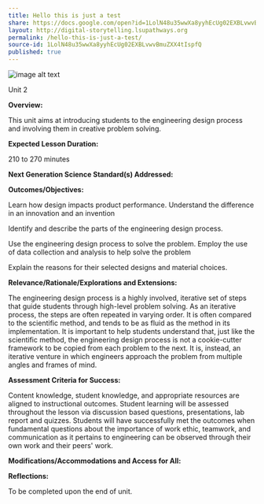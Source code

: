 ```yaml
---
title: Hello this is just a test
share: https://docs.google.com/open?id=1LolN48u35wwXa8yyhEcUg02EXBLvwvBmuZXX4tIspfQ
layout: http://digital-storytelling.lsupathways.org
permalink: /hello-this-is-just-a-test/
source-id: 1LolN48u35wwXa8yyhEcUg02EXBLvwvBmuZXX4tIspfQ
published: true
---
```

![image alt text](http://digital-storytelling.lsupathways.org/images/xEO98HQn5y0xczXg64UTw_img_0.jpg)

Unit 2

**Overview:**

This unit aims at introducing students to the engineering design process and involving them in creative problem solving.

**Expected Lesson Duration:**

210 to 270 minutes

**Next Generation Science Standard(s) Addressed:**

**Outcomes/Objectives:**

Learn how design impacts product performance.Understand the difference in an innovation and an invention

Identify and describe the parts of the engineering design process.

Use the engineering design process to solve the problem.Employ the use of data collection and analysis to help solve the problem

Explain the reasons for their selected designs and material choices.

**Relevance/Rationale/Explorations and Extensions:**

The engineering design process is a highly involved, iterative set of steps that guide students through high-level problem solving. As an iterative process, the steps are often repeated in varying order. It is often compared to the scientific method, and tends to be as fluid as the method in its implementation. It is important to help students understand that, just like the scientific method, the engineering design process is not a cookie-cutter framework to be copied from each problem to the next. It is, instead, an iterative venture in which engineers approach the problem from multiple angles and frames of mind. 

**Assessment Criteria for Success:**

Content knowledge, student knowledge, and appropriate resources are aligned to instructional outcomes. Student learning will be assessed throughout the lesson via discussion based questions, presentations, lab report and quizzes. Students will have successfully met the outcomes when fundamental questions about the importance of work ethic, teamwork, and communication as it pertains to engineering can be observed through their own work and their peers' work.

**Modifications/Accommodations and Access for All:**

**Reflections:**

To be completed upon the end of unit.

